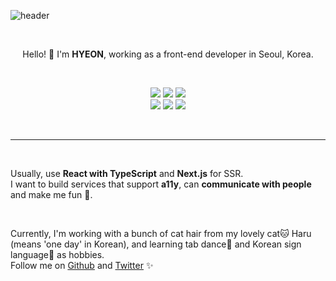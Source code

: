 ![header](https://capsule-render.vercel.app/api?type=soft&color=094507&height=150&fontAlignY=53&text=Hello,%20HYEON👋&fontColor=ffffff)

<div align="center">
 
 <br/>
 
Hello! 👋 I'm **HYEON**, working as a front-end developer in Seoul, Korea.  
 
 <br/>
 
<p>
 <img src="https://img.shields.io/badge/-React-yellow?style=for-the-badge&color=61DAFB&logo=React&logoColor=black">&nbsp;<img src="https://img.shields.io/badge/-Typescript-yellow?style=for-the-badge&color=3178C6&logo=Typescript&logoColor=white"/>&nbsp;<img src="https://img.shields.io/badge/-NextJS-yellow?style=for-the-badge&color=000000&logo=Next.js&logoColor=white"/>
<br/>
  <img src="https://img.shields.io/badge/-JavaScript-yellow?style=for-the-badge&color=F7DF1E&logo=JavaScript&logoColor=black"/>&nbsp;<img src="https://img.shields.io/badge/-HTML5-yellow?style=for-the-badge&color=E34F26&logo=HTML5&logoColor=white"/>&nbsp;<img src="https://img.shields.io/badge/-SCSS-yellow?style=for-the-badge&color=CC6699&logo=Sass&logoColor=white"/>
  </p>
 </div>
 
<p>
 <br/>
<hr/>
 <br/>
</p>

Usually, use **React with TypeScript** and **Next.js** for SSR.  
I want to build services that support **a11y**, can **communicate with people** and make me fun 🥳. 

<br/>

Currently, I'm working with a bunch of cat hair from my lovely cat🐱 Haru (means 'one day' in Korean), and learning tab dance👞 and Korean sign language🧏 as hobbies.  
Follow me on [Github](https://github.com/helloworld-hellohyeon) and [Twitter](https://twitter.com/hello_HYE_ON) ✨

